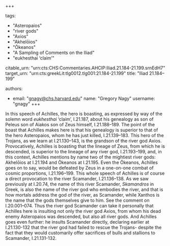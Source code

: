 +++

tags:
- "Asteropaios"
- "river gods"
- "Axios"
- "Akhelōios"
- "Ōkeanos"
- "A Sampling of Comments on the Iliad"
- "eukhesthai ‘claim’"

citable_urn: "urn:cts:CHS:Commentaries.AHCIP:Iliad.21.184-21.199.srnEdH7"
target_urn: "urn:cts:greekLit:tlg0012.tlg001:21.184-21.199"
title: "Iliad 21.184–199"

authors:
- email: "gnagy@chs.harvard.edu"
  name: "Gregory Nagy"
  username: "gnagy"
+++

<p>In this speech of Achilles, the hero is boasting, as expressed by way of the solemn word <em>eukhesthai</em> ‘claim’, I.21.187, about his genealogy as son of Peleus son of Aiakos son of Zeus himself, I.21.188–189. The point of the boast that Achilles makes here is that his genealogy is superior to that of the hero Asteropaios, whom he has just killed, I.21.139–183. This hero of the Trojans, as we learn at I.21.130–143, is the grandson of the river god Axios. Provocatively, Achilles is boasting that the lineage of Zeus, from which he is descended, is superior to the lineage of any river god, I.21.193–199, and, in this context, Achilles mentions by name two of the mightiest river gods: Akhelōios at I.21.194 and Ōkeanos at I.21.195. Even the Ōkeanos, Achilles goes on to say, would be defeated by Zeus in a one-on-one combat of cosmic proportions, I.21.196–199. This whole speech of Achilles is of course a direct provocation to the river Scamander, I.21.136–138. As we saw previously at I.20.74, the name of this river Scamander, <em>Skamandros</em> in Greek, is also the name of the river god who embodies the river, and that is how mortals address the god of the river, as Scamander, while Xanthos is the name that the gods themselves give to him. See the comment on I.20.001–074. Thus the river god Scamander can take it personally that Achilles here is insulting not only the river god Axios, from whom his dead enemy Asteropaios was descended, but also all river gods. And Achilles goes even further: he insults Scamander directly, declaring earlier at I.21.130-132 that the river god had failed to rescue the Trojans- despite the fact that they would customarily offer sacrifices of bulls and stallions to Scamander, I.21.131-132.  </p>